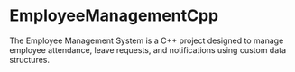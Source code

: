 # EmployeeManagementCpp
The Employee Management System is a C++ project designed to manage employee attendance, leave requests, and notifications using custom data structures.
